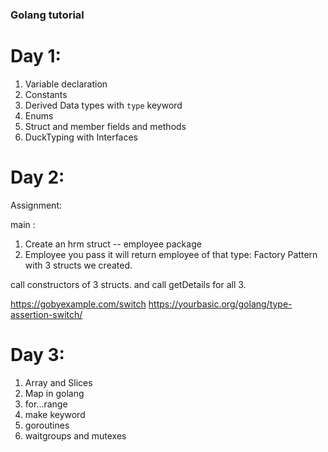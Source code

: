 
### Golang tutorial



# Day 1:

1. Variable declaration
2. Constants
3. Derived Data types with `type` keyword
4. Enums 
5. Struct and member fields and methods
6. DuckTyping with Interfaces


# Day 2:

Assignment:   

main : 

1. Create an hrm struct -- employee package
2. Employee you pass it will return employee of that type: Factory Pattern with 3 structs we created. 

call constructors of 3 structs.
and call getDetails for all 3.

https://gobyexample.com/switch
https://yourbasic.org/golang/type-assertion-switch/



# Day 3:

1. Array and Slices
2. Map in golang
3. for...range
4. make keyword
5. goroutines
6. waitgroups and mutexes 


